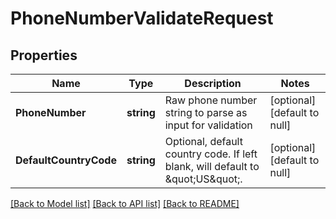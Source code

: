 # PhoneNumberValidateRequest

## Properties
Name | Type | Description | Notes
------------ | ------------- | ------------- | -------------
**PhoneNumber** | **string** | Raw phone number string to parse as input for validation | [optional] [default to null]
**DefaultCountryCode** | **string** | Optional, default country code.  If left blank, will default to \&quot;US\&quot;. | [optional] [default to null]

[[Back to Model list]](../README.md#documentation-for-models) [[Back to API list]](../README.md#documentation-for-api-endpoints) [[Back to README]](../README.md)


